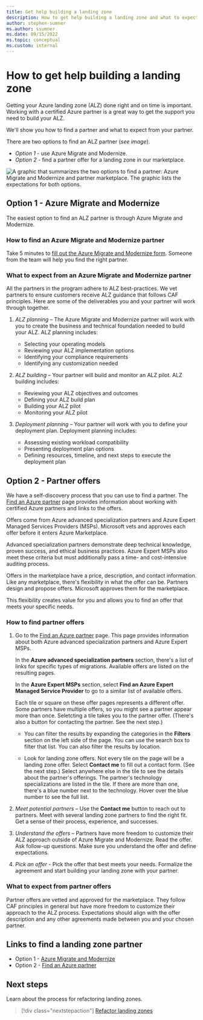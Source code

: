 ```yaml
---
title: Get help building a landing zone
description: How to get help building a landing zone and what to expect.
author: stephen-sumner
ms.author: ssumner
ms.date: 09/15/2022
ms.topic: conceptual
ms.custom: internal
---
```

# How to get help building a landing zone

Getting your Azure landing zone (ALZ) done right and on time is important. Working with a certified Azure partner is a great way to get the support you need to build your ALZ.

We'll show you how to find a partner and what to expect from your partner.

There are two options to find an ALZ partner (*see image*).

- *Option 1* - use Azure Migrate and Modernize.
- *Option 2* - find a partner offer for a landing zone in our marketplace.


![A graphic that summarizes the two options to find a partner: Azure Migrate and Modernize and partner marketplace. The graphic lists the expectations for both options.](./media/alz-partner-options-v5.png)

## Option 1 - Azure Migrate and Modernize

The easiest option to find an ALZ partner is through Azure Migrate and Modernize.

### How to find an Azure Migrate and Modernize partner

Take 5 minutes to [fill out the Azure Migrate and Modernize form](https://azure.microsoft.com/migration/migration-modernization-program/#program-form). Someone from the team will help you find the right partner.

### What to expect from an Azure Migrate and Modernize partner

All the partners in the program adhere to ALZ best-practices. We vet partners to ensure customers receive ALZ guidance that follows CAF principles. Here are some of the deliverables you and your partner will work through together.

1. *ALZ planning* – The Azure Migrate and Modernize partner will work with you to create the business and technical foundation needed to build your ALZ. ALZ planning includes:

    - Selecting your operating models
    - Reviewing your ALZ implementation options
    - Identifying your compliance requirements
    - Identifying any customization needed

1. *ALZ building* – Your partner will build and monitor an ALZ pilot. ALZ building includes:

    - Reviewing your ALZ objectives and outcomes
    - Defining your ALZ build plan
    - Building your ALZ pilot
    - Monitoring your ALZ pilot

1. *Deployment planning* – Your partner will work with you to define your deployment plan. Deployment planning includes:

    - Assessing existing workload compatibility
    - Presenting deployment plan options
    - Defining resources, timeline, and next steps to execute the deployment plan

## Option 2 - Partner offers

We have a self-discovery process that you can use to find a partner. The [Find an Azure partner](https://azure.microsoft.com/partners/) page provides information about working with certified Azure partners and links to the offers.

Offers come from Azure advanced specialization partners and Azure Expert Managed Services Providers (MSPs). Microsoft vets and approves each offer before it enters Azure Marketplace.

Advanced specialization partners demonstrate deep technical knowledge, proven success, and ethical business practices. Azure Expert MSPs also meet these criteria but must additionally pass a time- and cost-intensive auditing process.

Offers in the marketplace have a price, description, and contact information. Like any marketplace, there's flexibility in what the offer can be. Partners design and propose offers. Microsoft approves them for the marketplace.

This flexibility creates value for you and allows you to find an offer that meets your specific needs.

### How to find partner offers

1. Go to the [Find an Azure partner](https://azure.microsoft.com/partners/) page. This page provides information about both Azure advanced specialization partners and Azure Expert MSPs. 

   In the **Azure advanced specialization partners** section, there's a list of links for specific types of migrations. Available offers are listed on the resulting pages.

   In the **Azure Expert MSPs** section, select **Find an Azure Expert Managed Service Provider** to go to a similar list of available offers.  

   Each tile or square on these offer pages represents a different offer. Some partners have multiple offers, so you might see a partner appear more than once. Seletcting a tile takes you to the partner offer. (There's also a button for contacting the partner. See the next step.)

   - You can filter the results by expanding the categories in the **Filters** section on the left side of the page. You can use the search box to filter that list. You can also filter the results by location. 

   - Look for landing zone offers. Not every tile on the page will be a landing zone offer. Select **Contact me** to fill out a contact form. (See the next step.) Select anywhere else in the tile to see the details about the partner's offerings. The partner's technology specializations are listed in the tile. If there are more than one, there's a blue number next to the technology. Hover over the blue number to see the full list. 

1. *Meet potential partners* – Use the **Contact me** button to reach out to partners. Meet with several landing zone partners to find the right fit. Get a sense of their process, experience, and successes.

1. *Understand the offers* – Partners have more freedom to customize their ALZ approach outside of Azure Migrate and Modernize. Read the offer. Ask follow-up questions. Make sure you understand the offer and define expectations.

1. *Pick an offer* - Pick the offer that best meets your needs. Formalize the agreement and start building your landing zone with your partner.

### What to expect from partner offers

Partner offers are vetted and approved for the marketplace. They follow CAF principles in general but have more freedom to customize their approach to the ALZ process. Expectations should align with the offer description and any other agreements made between you and your chosen partner.

## Links to find a landing zone partner

- Option 1 - [Azure Migrate and Modernize](https://azure.microsoft.com/migration/migration-modernization-program/#program-form)
- Option 2 - [Find an Azure partner](https://azure.microsoft.com/partners/)

## Next steps

Learn about the process for refactoring landing zones.

> [!div class="nextstepaction"]
> [Refactor landing zones](./refactor.md)
